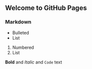 ## Welcome to GitHub Pages

### Markdown

- Bulleted
- List

1. Numbered
2. List

**Bold** and _Italic_ and `Code` text
